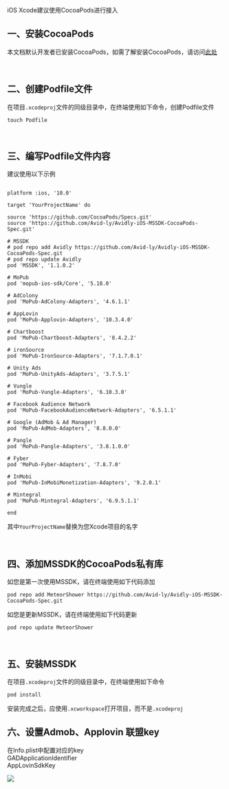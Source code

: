 
iOS Xcode建议使用CocoaPods进行接入


##  一、安装CocoaPods

本文档默认开发者已安装CocoaPods，如需了解安装CocoaPods，请访问[此处](https://cocoapods.org/)

<br>

## 二、创建Podfile文件

在项目`.xcodeproj`文件的同级目录中，在终端使用如下命令，创建Podfile文件

```
touch Podfile
```

<br>

## 三、编写Podfile文件内容

建议使用以下示例

```

platform :ios, '10.0'

target 'YourProjectName' do

source 'https://github.com/CocoaPods/Specs.git'
source 'https://github.com/Avid-ly/Avidly-iOS-MSSDK-CocoaPods-Spec.git'

# MSSDK
# pod repo add Avidly https://github.com/Avid-ly/Avidly-iOS-MSSDK-CocoaPods-Spec.git
# pod repo update Avidly
pod 'MSSDK', '1.1.0.2'

# MoPub
pod 'mopub-ios-sdk/Core', '5.18.0'

# AdColony
pod 'MoPub-AdColony-Adapters', '4.6.1.1'

# AppLovin
pod 'MoPub-Applovin-Adapters', '10.3.4.0'

# Chartboost
pod 'MoPub-Chartboost-Adapters', '8.4.2.2'

# ironSource
pod 'MoPub-IronSource-Adapters', '7.1.7.0.1'

# Unity Ads
pod 'MoPub-UnityAds-Adapters', '3.7.5.1'

# Vungle
pod 'MoPub-Vungle-Adapters', '6.10.3.0'

# Facebook Audience Network
pod 'MoPub-FacebookAudienceNetwork-Adapters', '6.5.1.1'

# Google (AdMob & Ad Manager)
pod 'MoPub-AdMob-Adapters', '8.8.0.0'

# Pangle
pod 'MoPub-Pangle-Adapters', '3.8.1.0.0'

# Fyber
pod 'MoPub-Fyber-Adapters', '7.8.7.0'

# InMobi
pod 'MoPub-InMobiMonetization-Adapters', '9.2.0.1'

# Mintegral
pod 'MoPub-Mintegral-Adapters', '6.9.5.1.1'

end

```

其中`YourProjectName`替换为您Xcode项目的名字

<br>

## 四、添加MSSDK的CocoaPods私有库

如您是第一次使用MSSDK，请在终端使用如下代码添加

```
pod repo add MeteorShower https://github.com/Avid-ly/Avidly-iOS-MSSDK-CocoaPods-Spec.git
```

如您是更新MSSDK，请在终端使用如下代码更新

```
pod repo update MeteorShower
```

<br>

## 五、安装MSSDK

在项目`.xcodeproj`文件的同级目录中，在终端使用如下命令

```
pod install
```

安装完成之后，应使用`.xcworkspace`打开项目，而不是`.xcodeproj`

## 六、设置Admob、Applovin 联盟key

在Info.plist中配置对应的key <br>
GADApplicationIdentifier<br>
AppLovinSdkKey

![](http://doc.gamehaus.com/uploads/202102/603753a83bb45_603753a8.png)

